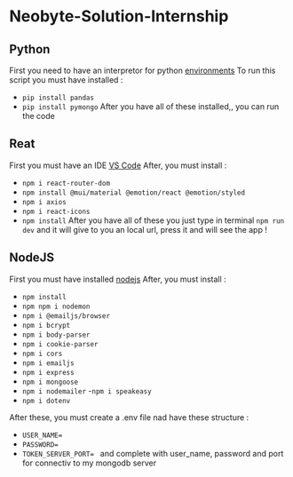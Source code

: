 # Neobyte-Solution-Internship

## Python

First you need to have an interpretor for python [environments](https://code.visualstudio.com/docs/python/environments)
To run this script you must have installed : 
- `pip install pandas` 
- `pip install pymongo`
After you have all of these installed,, you can run the code

## Reat

First you must have an IDE [VS Code](https://code.visualstudio.com/)
After, you must install : 
- `npm i react-router-dom` 
- `npm install @mui/material @emotion/react @emotion/styled` 
- `npm i axios` 
- `npm i react-icons` 
- `npm install`
After you have all of these you just type in terminal `npm run dev` and it will give to you an local url, press it and will see the app !

## NodeJS

First you must have installed [nodejs](https://nodejs.org/en)
After, you must install :

- `npm install`
- `npm npm i nodemon`
- `npm i @emailjs/browser`
- `npm i bcrypt`
- `npm i body-parser`
- `npm i cookie-parser`
- `npm i cors`
- `npm i emailjs`
- `npm i express`
- `npm i mongoose`
- `npm i nodemailer` -`npm i speakeasy`
- `npm i dotenv`

After these, you must create a .env file nad have these structure :

- `USER_NAME=`
- `PASSWORD=`
- `TOKEN_SERVER_PORT= `
  and complete with user_name, password and port for connectiv to my mongodb server
